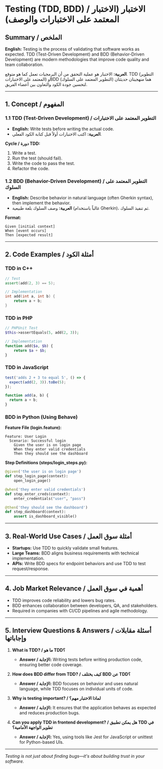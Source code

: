 # Testing (TDD, BDD) / الاختبار (الاختبار المعتمد على الاختبارات والوصف)

## Summary / الملخص

**English:**
Testing is the process of validating that software works as expected. TDD (Test-Driven Development) and BDD (Behavior-Driven Development) are modern methodologies that improve code quality and team collaboration.

**العربية:**
الاختبار هو عملية التحقق من أن البرمجيات تعمل كما هو متوقع. TDD (التطوير المعتمد على الاختبارات) وBDD (التطوير المعتمد على السلوك) هما منهجيتان حديثتان لتحسين جودة الكود والتعاون بين أعضاء الفريق.

---

## 1. Concept / المفهوم

### 1.1 TDD (Test-Driven Development) / التطوير المعتمد على الاختبارات

* **English:** Write tests before writing the actual code.
* **العربية:** اكتب الاختبارات أولاً قبل كتابة الكود الفعلي.

**Cycle / دورة TDD:**

1. Write a test.
2. Run the test (should fail).
3. Write the code to pass the test.
4. Refactor the code.

### 1.2 BDD (Behavior-Driven Development) / التطوير المعتمد على السلوك

* **English:** Describe behavior in natural language (often Gherkin syntax), then implement the behavior.
* **العربية:** وصف السلوك بلغة طبيعية (غالباً باستخدام Gherkin)، ثم تنفيذ السلوك.

**Format:**

```
Given [initial context]
When [event occurs]
Then [expected result]
```

---

## 2. Code Examples / أمثلة الكود

### TDD in C++

```cpp
// Test
assert(add(2, 3) == 5);

// Implementation
int add(int a, int b) {
    return a + b;
}
```

### TDD in PHP

```php
// PHPUnit Test
$this->assertEquals(5, add(2, 3));

// Implementation
function add($a, $b) {
    return $a + $b;
}
```

### TDD in JavaScript

```js
test('adds 2 + 3 to equal 5', () => {
  expect(add(2, 3)).toBe(5);
});

function add(a, b) {
  return a + b;
}
```

### BDD in Python (Using Behave)

**Feature File (login.feature):**

```gherkin
Feature: User Login
  Scenario: Successful login
    Given the user is on login page
    When they enter valid credentials
    Then they should see the dashboard
```

**Step Definitions (steps/login\_steps.py):**

```python
@given('the user is on login page')
def step_login_page(context):
    open_login_page()

@when('they enter valid credentials')
def step_enter_creds(context):
    enter_credentials("user", "pass")

@then('they should see the dashboard')
def step_dashboard(context):
    assert is_dashboard_visible()
```

---

## 3. Real-World Use Cases / أمثلة سوق العمل

* **Startups:** Use TDD to quickly validate small features.
* **Large Teams:** BDD aligns business requirements with technical implementation.
* **APIs:** Write BDD specs for endpoint behaviors and use TDD to test request/response.

---

## 4. Job Market Relevance / أهمية في سوق العمل

* TDD improves code reliability and lowers bug rates.
* BDD enhances collaboration between developers, QA, and stakeholders.
* Required in companies with CI/CD pipelines and agile methodology.

---

## 5. Interview Questions & Answers / أسئلة مقابلات وإجاباتها

1. **What is TDD? / ما هو TDD؟**

   * **Answer / الإجابة:** Writing tests before writing production code, ensuring better code coverage.

2. **How does BDD differ from TDD? / كيف يختلف BDD عن TDD؟**

   * **Answer / الإجابة:** BDD focuses on behavior and uses natural language, while TDD focuses on individual units of code.

3. **Why is testing important? / لماذا الاختبار مهم؟**

   * **Answer / الإجابة:** It ensures that the application behaves as expected and reduces production bugs.

4. **Can you apply TDD in frontend development? / هل يمكن تطبيق TDD في تطوير الواجهة الأمامية؟**

   * **Answer / الإجابة:** Yes, using tools like Jest for JavaScript or unittest for Python-based UIs.

---

*Testing is not just about finding bugs—it's about building trust in your software.*
